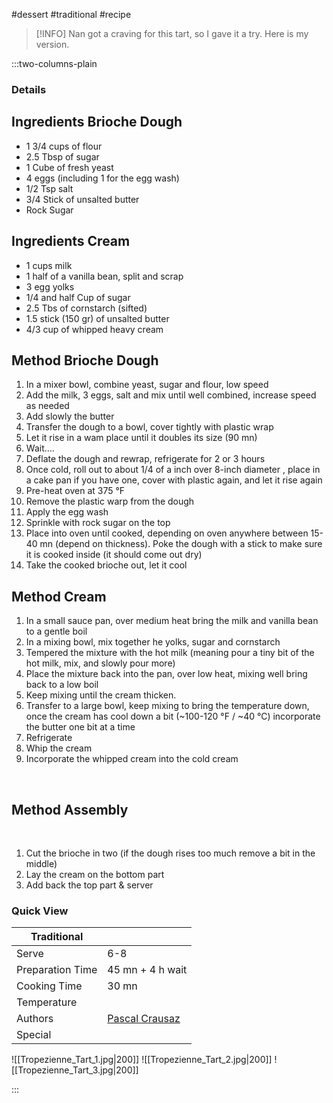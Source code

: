 #dessert #traditional #recipe

> [!INFO]
> Nan got a craving for this tart, so I gave it a try. Here is my version.

:::two-columns-plain

### Details
## Ingredients Brioche Dough

- 1 3/4 cups of flour
- 2.5 Tbsp of sugar
- 1 Cube of fresh yeast
- 4 eggs (including 1 for the egg wash)
- 1/2 Tsp salt
- 3/4 Stick of unsalted butter
- Rock Sugar


## Ingredients Cream

- 1 cups milk
- 1 half of a vanilla bean, split and scrap
- 3 egg yolks
- 1/4 and half Cup of sugar
- 2.5 Tbs of cornstarch (sifted)
- 1.5 stick (150 gr) of unsalted butter
- 4/3 cup of whipped heavy cream


## Method Brioche Dough

1. In a mixer bowl, combine yeast, sugar and flour, low speed
2. Add the milk, 3 eggs, salt and mix until well combined, increase speed as needed
3. Add slowly the butter
4. Transfer the dough to a bowl, cover tightly with plastic wrap
5. Let it rise in a wam place until it doubles its size (90 mn)
6. Wait....
7. Deflate the dough and rewrap, refrigerate for 2 or 3 hours
8. Once cold, roll out to about 1/4 of a inch over 8-inch diameter , place in a cake pan if you have one, cover with plastic again, and let it rise again
9. Pre-heat oven at 375 °F
10. Remove the plastic warp from the dough
11. Apply the egg wash
12. Sprinkle with rock sugar on the top
13. Place into oven until cooked, depending on oven anywhere between 15-40 mn (depend on thickness). Poke the dough with a stick to make sure it is cooked inside (it should come out dry)
14. Take the cooked brioche out, let it cool


## Method Cream

1. In a small sauce pan, over medium heat bring the milk and vanilla bean to a gentle boil
2. In a mixing bowl, mix together he yolks, sugar and cornstarch
3. Tempered the mixture with the hot milk (meaning pour a tiny bit of the hot milk, mix, and slowly pour more)
4. Place the mixture back into the pan, over low heat, mixing well bring back to a low boil
5. Keep mixing until the cream thicken.
6. Transfer to a large bowl, keep mixing to bring the temperature down, once the cream has cool down a bit (~100-120 °F / ~40 °C) incorporate the butter one bit at a time
7. Refrigerate
8. Whip the cream
9. Incorporate the whipped cream into the cold cream

  

 


## Method Assembly

 

1. Cut the brioche in two (if the dough rises too much remove a bit in the middle)
2. Lay the cream on the bottom part
3. Add back the top part & server






### Quick View
| Traditional      |                                                |
| ---------------- | ---------------------------------------------- |
| Serve            | 6-8                                            |
| Preparation Time | 45 mn + 4 h wait                               |
| Cooking Time     | 30 mn                                          |
| Temperature      |                                                |
| Authors          | [Pascal Crausaz](mailto:pascal@askpascal.com)  |
| Special          |                                                |

![[Tropezienne_Tart_1.jpg|200]]
![[Tropezienne_Tart_2.jpg|200]]
![[Tropezienne_Tart_3.jpg|200]]

:::

